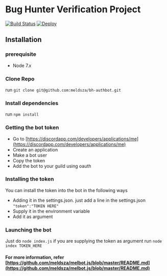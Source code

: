 # Bug Hunter Verification Project  
[![Build Status](https://travis-ci.com/meldsza/bh-authbot.svg?token=NCSPyosqnKLmRkQxpv8x&branch=master)](https://travis-ci.com/meldsza/bh-authbot)
[![Deploy](https://www.herokucdn.com/deploy/button.svg)](https://heroku.com/deploy?template=https://github.com/meldsza/bh-authbot/tree/master)  
## Installation
### prerequisite
- Node 7.x
### Clone Repo
run `git clone git@github.com:meldsza/bh-authbot.git`
### Install dependencies
run `npm install`
### Getting the bot token
- Go to [https://discordapp.com/developers/applications/me](https://discordapp.com/developers/applications/me)
- Create an application
- Make a bot user
- Copy the token
- Add the bot to your guild using oauth
### Installing the token
You can install the token into the bot in the following ways
- Adding it in the settings.json. 
just add a line in the settings.json
`"token":"TOKEN HERE"`
- Supply it in the environment variable
- Add it as argument
### Launching the bot
Just do
`node index.js`
if you are supplying the token as argument run
`node index TOKEN_HERE`
#### For more information, refer [https://github.com/meldsza/melbot.js/blob/master/README.md](https://github.com/meldsza/melbot.js/blob/master/README.md)

